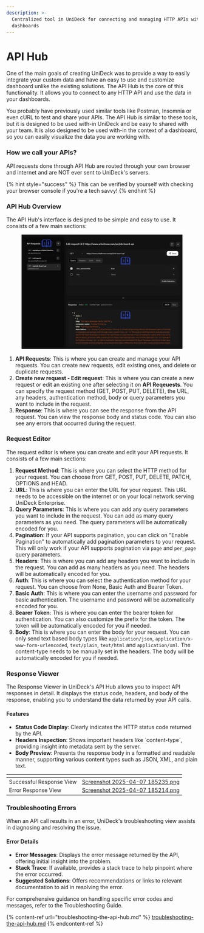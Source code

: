 ```yaml
---
description: >-
  Centralized tool in UniDeck for connecting and managing HTTP APIs within
  dashboards
---
```


# API Hub

One of the main goals of creating UniDeck was to provide a way to easily integrate your custom data and have an easy to use and customize dashboard unlike the existing solutions. The API Hub is the core of this functionality. It allows you to connect to any HTTP API and use the data in your dashboards.

You probably have previously used similar tools like Postman, Insomnia or even cURL to test and share your APIs. The API Hub is similar to these tools, but it is designed to be used with-in UniDeck and be easy to shared with your team. It is also designed to be used with-in the context of a dashboard, so you can easily visualize the data you are working with.



### How we call your APIs?

API requests done through API Hub are routed through your own browser and internet and are NOT ever sent to UniDeck's servers.

{% hint style="success" %}
This can be verified by yourself with checking your browser console if you're a tech savvy!
{% endhint %}

### API Hub Overview

The API Hub's interface is designed to be simple and easy to use. It consists of a few main sections:

<figure><img src="../../../.gitbook/assets/1.png" alt=""><figcaption></figcaption></figure>

1. **API Requests**: This is where you can create and manage your API requests. You can create new requests, edit existing ones, and delete or duplicate requests.
2. **Create new request - Edit request**: This is where you can create a new request or edit an existing one after selecting it on **API Reqeuests**. You can specify the request method (GET, POST, PUT, DELETE), the URL, any headers, authentication method, body or query parameters you want to include in the request.
3. **Response**: This is where you can see the response from the API request. You can view the response body and status code. You can also see any errors that occurred during the request.

### Request Editor

The request editor is where you can create and edit your API requests. It consists of a few main sections:

1. **Request Method**: This is where you can select the HTTP method for your request. You can choose from GET, POST, PUT, DELETE, PATCH, OPTIONS and HEAD.
2. **URL**: This is where you can enter the URL for your request. This URL needs to be accessible on the internet or on your local network serving UniDeck Enterprise.
3. **Query Parameters**: This is where you can add any query parameters you want to include in the request. You can add as many query parameters as you need. The query parameters will be automatically encoded for you.
4. **Pagination**: If your API supports pagination, you can click on "Enable Pagination" to automatically add pagination parameters to your request. This will only work if your API supports pagination via `page` and `per_page` query parameters.
5. **Headers**: This is where you can add any headers you want to include in the request. You can add as many headers as you need. The headers will be automatically encoded for you.
6. **Auth**: This is where you can select the authentication method for your request. You can choose from None, Basic Auth and Bearer Token.
7. **Basic Auth**: This is where you can enter the username and password for basic authentication. The username and password will be automatically encoded for you.
8. **Bearer Token**: This is where you can enter the bearer token for authentication. You can also customize the prefix for the token. The token will be automatically encoded for you if needed.
9. **Body**: This is where you can enter the body for your request. You can only send text based body types like `application/json`, `application/x-www-form-urlencoded`, `text/plain`, `text/html` and `application/xml`. The content-type needs to be manually set in the headers. The body will be automatically encoded for you if needed.

### Response Viewer

The Response Viewer in UniDeck's API Hub allows you to inspect API responses in detail. It displays the status code, headers, and body of the response, enabling you to understand the data returned by your API calls.​

#### Features

* **Status Code Display**: Clearly indicates the HTTP status code returned by the API.​
* **Headers Inspection**: Shows important headers like \`content-type\`, providing insight into metadata sent by the server.​
* **Body Preview**: Presents the response body in a formatted and readable manner, supporting various content types such as JSON, XML, and plain text.​

<table data-card-size="large" data-view="cards" data-full-width="true"><thead><tr><th></th><th data-hidden data-card-cover data-type="files"></th></tr></thead><tbody><tr><td>Successful Response View</td><td><a href="../../../.gitbook/assets/Screenshot 2025-04-07 185235.png">Screenshot 2025-04-07 185235.png</a></td></tr><tr><td>Error Response View</td><td><a href="../../../.gitbook/assets/Screenshot 2025-04-07 185214.png">Screenshot 2025-04-07 185214.png</a></td></tr></tbody></table>

### Troubleshooting Errors

When an API call results in an error, UniDeck's troubleshooting view assists in diagnosing and resolving the issue.​

#### Error Details

* **Error Messages**: Displays the error message returned by the API, offering initial insight into the problem.​
* **Stack Trace**: If available, provides a stack trace to help pinpoint where the error occurred.​
* **Suggested Solutions**: Offers recommendations or links to relevant documentation to aid in resolving the error.​

For comprehensive guidance on handling specific error codes and messages, refer to the Troubleshooting Guide.​

{% content-ref url="troubleshooting-the-api-hub.md" %}
[troubleshooting-the-api-hub.md](troubleshooting-the-api-hub.md)
{% endcontent-ref %}

